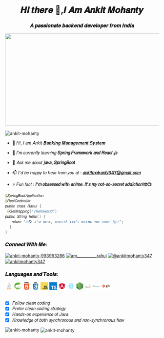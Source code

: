 
<h1 align="center">𝑯𝒊 𝒕𝒉𝒆𝒓𝒆 👋,𝑰 𝑨𝒎 𝑨𝒏𝒌𝒊𝒕 𝑴𝒐𝒉𝒂𝒏𝒕𝒚</h1>
<h3 align="center">𝑨 𝒑𝒂𝒔𝒔𝒊𝒐𝒏𝒂𝒕𝒆 𝒃𝒂𝒄𝒌𝒆𝒏𝒅 𝒅𝒆𝒗𝒆𝒍𝒐𝒑𝒆𝒓 𝒇𝒓𝒐𝒎 𝑰𝒏𝒅𝒊𝒂</h3>
<div align="center">
<!--   <iframe src="https://giphy.com/embed/f3iwJFOVOwuy7K6FFw" width="480" height="271" style="" frameBorder="0" class="giphy-embed" allowFullScreen></iframe><p><a href="https://giphy.com/gifs/Pluralsight-man-development-developer-f3iwJFOVOwuy7K6FFw" >via GIPHY</a></p> -->
  <img src="https://i.giphy.com/media/v1.Y2lkPTc5MGI3NjExcHpwbGxzcmNvZTRxd2dkNGwxMXN4djJlNGRnbjFkNDg0OGJ0dDV6bCZlcD12MV9pbnRlcm5hbF9naWZfYnlfaWQmY3Q9Zw/f3iwJFOVOwuy7K6FFw/giphy.gif" width="600" height="300"/>
</div>

<p align="left"> <img src="https://komarev.com/ghpvc/?username=ankit-mohanty&label=Profile%20views&color=0e75b6&style=flat" alt="ankit-mohanty" /> </p>

- 🏦 𝐻𝑖, 𝐼 𝑎𝑚 𝐴𝑛𝑘𝑖𝑡 [𝑩𝒂𝒏𝒌𝒊𝒏𝒈 𝑴𝒂𝒏𝒂𝒈𝒆𝒎𝒆𝒏𝒕 𝑺𝒚𝒔𝒕𝒆𝒎](https://github.com/Ankit-mohanty/Banking__Application)
   
- 🌱 𝐼’𝑚 𝑐𝑢𝑟𝑟𝑒𝑛𝑡𝑙𝑦 𝑙𝑒𝑎𝑟𝑛𝑖𝑛𝑔 **𝑆𝑝𝑟𝑖𝑛𝑔 𝐹𝑟𝑎𝑚𝑒𝑤𝑜𝑟𝑘 𝑎𝑛𝑑 𝑅𝑒𝑎𝑐𝑡.𝑗𝑠**

- 💬 𝐴𝑠𝑘 𝑚𝑒 𝑎𝑏𝑜𝑢𝑡 **𝑗𝑎𝑣𝑎, 𝑆𝑝𝑟𝑖𝑛𝑔𝐵𝑜𝑜𝑡**

- 📫 𝐼'𝑑 𝑏𝑒 ℎ𝑎𝑝𝑝𝑦 𝑡𝑜 ℎ𝑒𝑎𝑟 𝑓𝑟𝑜𝑚 𝑦𝑜𝑢 𝑎𝑡 : **[𝑎𝑛𝑘𝑖𝑡𝑚𝑜ℎ𝑎𝑛𝑡𝑦347@𝑔𝑚𝑎𝑖𝑙.𝑐𝑜𝑚](𝑎𝑛𝑘𝑖𝑡𝑚𝑜ℎ𝑎𝑛𝑡𝑦347@𝑔𝑚𝑎𝑖𝑙.𝑐𝑜𝑚)**

- ⚡ 𝐹𝑢𝑛 𝑓𝑎𝑐𝑡 : **𝐼'𝑚 𝑜𝑏𝑠𝑒𝑠𝑠𝑒𝑑 𝑤𝑖𝑡ℎ 𝑎𝑛𝑖𝑚𝑒. 𝐼𝑡'𝑠 𝑚𝑦 𝑛𝑜𝑡-𝑠𝑜-𝑠𝑒𝑐𝑟𝑒𝑡 𝑎𝑑𝑑𝑖𝑐𝑡𝑖𝑜𝑛!🤓📺**

```JAVA
@𝑆𝑝𝑟𝑖𝑛𝑔𝐵𝑜𝑜𝑡𝐴𝑝𝑝𝑙𝑖𝑐𝑎𝑡𝑖𝑜𝑛
@𝑅𝑒𝑠𝑡𝐶𝑜𝑛𝑡𝑟𝑜𝑙𝑙𝑒𝑟
𝑝𝑢𝑏𝑙𝑖𝑐 𝑐𝑙𝑎𝑠𝑠 𝑅𝑎ℎ𝑢𝑙 {
 @𝐺𝑒𝑡𝑀𝑎𝑝𝑝𝑖𝑛𝑔("/ℎ𝑒𝑙𝑙𝑜𝑤𝑜𝑟𝑙𝑑")
𝑝𝑢𝑏𝑙𝑖𝑐 𝑆𝑡𝑟𝑖𝑛𝑔 ℎ𝑒𝑙𝑙𝑜() {
   𝑟𝑒𝑡𝑢𝑟𝑛 "🔥🌎 ɪ'ᴍ ʜᴇʀᴇ, ᴡᴏʀʟᴅ! ʟᴇᴛ'ꜱ ʙʀɪɴɢ ᴛʜᴇ ᴄᴏᴅᴇ! 💻⚡";
  }
}
```


<h3 align="left">𝑪𝒐𝒏𝒏𝒆𝒄𝒕 𝑾𝒊𝒕𝒉 𝑴𝒆:</h3>
<p align="left">
<a href="https://www.linkedin.com/in/mohantyankit/" target="blank"><img align="center" src="https://raw.githubusercontent.com/rahuldkjain/github-profile-readme-generator/master/src/images/icons/Social/linked-in-alt.svg" alt="ankit-mohanty-993963266" height="25" width="25" /></a>
<a href="https://instagram.com/am__________rahul" target="blank"><img align="center" src="https://raw.githubusercontent.com/rahuldkjain/github-profile-readme-generator/master/src/images/icons/Social/instagram.svg" alt="am__________rahul" height="25" width="25" /></a>
<a href="https://medium.com/@ankitmohanty347" target="blank"><img align="center" src="https://raw.githubusercontent.com/rahuldkjain/github-profile-readme-generator/master/src/images/icons/Social/medium.svg" alt="@ankitmohanty347" height="25" width="25" /></a>
<a href="https://www.leetcode.com/ankitmohanty347" target="blank"><img align="center" src="https://raw.githubusercontent.com/rahuldkjain/github-profile-readme-generator/master/src/images/icons/Social/leet-code.svg" alt="ankitmohanty347" height="25" width="25" /></a>
</p>

  <h3 align="left">𝑳𝒂𝒏𝒈𝒖𝒂𝒈𝒆𝒔 𝒂𝒏𝒅 𝑻𝒐𝒐𝒍𝒔:</h3>
  <div>
<code><img height="25" alt="java" src="https://raw.githubusercontent.com/github/explore/80688e429a7d4ef2fca1e82350fe8e3517d3494d/topics/java/java.png"></code>
<code><img height="25" alt="Spring boot" src="https://raw.githubusercontent.com/github/explore/80688e429a7d4ef2fca1e82350fe8e3517d3494d/topics/spring-boot/spring-boot.png"></code>
<code><img height="25" alt="html" src="https://raw.githubusercontent.com/github/explore/80688e429a7d4ef2fca1e82350fe8e3517d3494d/topics/html/html.png"></code>
<code><img height="25" alt="css" src="https://raw.githubusercontent.com/github/explore/80688e429a7d4ef2fca1e82350fe8e3517d3494d/topics/css/css.png"></code>
<code><img height="25" alt="javascript" src="https://raw.githubusercontent.com/github/explore/80688e429a7d4ef2fca1e82350fe8e3517d3494d/topics/javascript/javascript.png"></code>
<code><img height="25" alt="typescript" src="https://raw.githubusercontent.com/github/explore/80688e429a7d4ef2fca1e82350fe8e3517d3494d/topics/typescript/typescript.png"></code>
<code><img height="25" alt="angular" src="https://raw.githubusercontent.com/github/explore/80688e429a7d4ef2fca1e82350fe8e3517d3494d/topics/angular/angular.png"></code>
<code><img height="25" alt="react" src="https://raw.githubusercontent.com/github/explore/80688e429a7d4ef2fca1e82350fe8e3517d3494d/topics/react/react.png"></code>
<code><img height="25" alt="nodejs" src="https://raw.githubusercontent.com/github/explore/80688e429a7d4ef2fca1e82350fe8e3517d3494d/topics/nodejs/nodejs.png"></code> 
<code><img height="25" alt="mysql" src="https://raw.githubusercontent.com/github/explore/80688e429a7d4ef2fca1e82350fe8e3517d3494d/topics/mysql/mysql.png"></code>
<code><img height="25" alt="mongodb" src="https://raw.githubusercontent.com/github/explore/80688e429a7d4ef2fca1e82350fe8e3517d3494d/topics/mongodb/mongodb.png"></code>
<code><img height="25" alt="git" src="https://raw.githubusercontent.com/github/explore/80688e429a7d4ef2fca1e82350fe8e3517d3494d/topics/git/git.png"></code>
  </div>

  <br>


  
- [x] 𝐹𝑜𝑙𝑙𝑜𝑤 𝑐𝑙𝑒𝑎𝑛 𝑐𝑜𝑑𝑖𝑛𝑔
- [x] 𝑃𝑟𝑒𝑓𝑒𝑟 𝑐𝑙𝑒𝑎𝑛 𝑐𝑜𝑑𝑖𝑛𝑔 𝑠𝑡𝑟𝑎𝑡𝑒𝑔𝑦
- [x] 𝐻𝑎𝑛𝑑𝑠-𝑜𝑛 𝑒𝑥𝑝𝑒𝑟𝑖𝑒𝑛𝑐𝑒 𝑜𝑓 𝐽𝑎𝑣𝑎
- [x] 𝐾𝑛𝑜𝑤𝑙𝑒𝑑𝑔𝑒 𝑜𝑓 𝑏𝑜𝑡ℎ 𝑠𝑦𝑛𝑐ℎ𝑟𝑜𝑛𝑜𝑢𝑠 𝑎𝑛𝑑 𝑛𝑜𝑛-𝑠𝑦𝑛𝑐ℎ𝑟𝑜𝑛𝑜𝑢𝑠 𝑓𝑙𝑜𝑤
      
<p><img align="left" src="https://github-readme-stats.vercel.app/api/top-langs?username=ankit-mohanty&show_icons=true&locale=en&layout=compact" alt="ankit-mohanty" /></p>

<p>&nbsp;<img align="center" src="https://github-readme-stats.vercel.app/api?username=ankit-mohanty&show_icons=true&locale=en" alt="ankit-mohanty" /></p>


